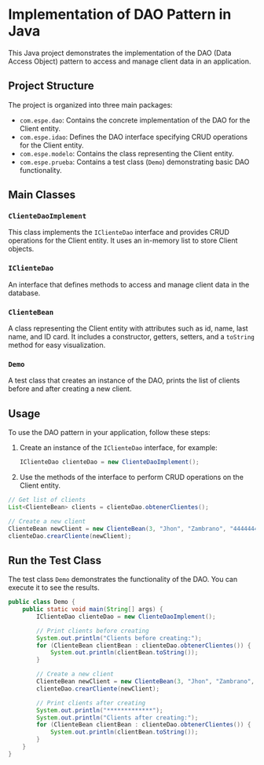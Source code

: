 # Implementation of DAO Pattern in Java

This Java project demonstrates the implementation of the DAO (Data Access Object) pattern to access and manage client data in an application.

## Project Structure

The project is organized into three main packages:

- `com.espe.dao`: Contains the concrete implementation of the DAO for the Client entity.
- `com.espe.idao`: Defines the DAO interface specifying CRUD operations for the Client entity.
- `com.espe.modelo`: Contains the class representing the Client entity.
- `com.espe.prueba`: Contains a test class (`Demo`) demonstrating basic DAO functionality.

## Main Classes

### `ClienteDaoImplement`

This class implements the `IClienteDao` interface and provides CRUD operations for the Client entity. It uses an in-memory list to store Client objects.

### `IClienteDao`

An interface that defines methods to access and manage client data in the database.

### `ClienteBean`

A class representing the Client entity with attributes such as id, name, last name, and ID card. It includes a constructor, getters, setters, and a `toString` method for easy visualization.

### `Demo`

A test class that creates an instance of the DAO, prints the list of clients before and after creating a new client.

## Usage

To use the DAO pattern in your application, follow these steps:

1. Create an instance of the `IClienteDao` interface, for example:
   ```java
   IClienteDao clienteDao = new ClienteDaoImplement();
   ```

2. Use the methods of the interface to perform CRUD operations on the Client entity.

```java
// Get list of clients
List<ClienteBean> clients = clienteDao.obtenerClientes();

// Create a new client
ClienteBean newClient = new ClienteBean(3, "Jhon", "Zambrano", "44444444444");
clienteDao.crearCliente(newClient);
```

## Run the Test Class

The test class `Demo` demonstrates the functionality of the DAO. You can execute it to see the results.

```java
public class Demo {
    public static void main(String[] args) {
        IClienteDao clienteDao = new ClienteDaoImplement();

        // Print clients before creating
        System.out.println("Clients before creating:");
        for (ClienteBean clientBean : clienteDao.obtenerClientes()) {
            System.out.println(clientBean.toString());
        }

        // Create a new client
        ClienteBean newClient = new ClienteBean(3, "Jhon", "Zambrano", "44444444444");
        clienteDao.crearCliente(newClient);

        // Print clients after creating
        System.out.println("*************");
        System.out.println("Clients after creating:");
        for (ClienteBean clientBean : clienteDao.obtenerClientes()) {
            System.out.println(clientBean.toString());
        }
    }
}
```
